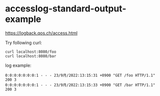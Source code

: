 # accesslog-standard-output-example

https://logback.qos.ch/access.html

Try following curl:

```
curl localhost:8080/foo
curl localhost:8080/bar
```

log example:

```
0:0:0:0:0:0:0:1 - - - 23/9月/2022:13:15:31 +0900 "GET /foo HTTP/1.1" 200 3
0:0:0:0:0:0:0:1 - - - 23/9月/2022:13:15:33 +0900 "GET /bar HTTP/1.1" 200 3
```

